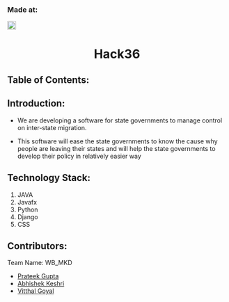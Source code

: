 ### Made at:
<a href="https://hack36.com"> <img src="http://bit.ly/BuiltAtHack36" height=20px> </a><h1 align="center">Hack36 </h1>
<p align="center">
</p>

## Table of Contents:

## Introduction:
 * We are developing a software for state governments to manage control on inter-state migration.
 
 * This software will ease the state governments to know the cause why people are leaving their states and will help the state governments to develop their policy in relatively   easier way 
  


## Technology Stack:
  1) JAVA
  2) Javafx
  3) Python
  4) Django
  5) CSS
  

## Contributors:

Team Name: WB_MKD

* [Prateek Gupta](https://github.com/Prat2404)
* [Abhishek Keshri](https://github.com/abhikeshri10)
* [Vitthal Goyal](https://github.com/vitthalgoyal8)


